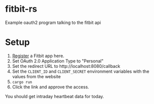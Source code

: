 # fitbit-rs

Example oauth2 program talking to the fitbit api

# Setup

1. [Register](https://dev.fitbit.com/apps/new) a Fitbit app here.
2. Set OAuth 2.0 Application Type to "Personal"
3. Set the redirect URL to http://localhost:8080/callback
4. Set the `CLIENT_ID` and `CLIENT_SECRET` environment variables with the values from the website
5. `cargo run`
6. Click the link and approve the access.

You should get intraday heartbeat data for today.

